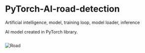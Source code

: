 # PyTorch-AI-road-detection
Artificial intelligence, model, training loop, model loader, inference

AI model created in PyTorch library. 

<img src="/michalnand/classification/raw/master/experiments/outdoor/images/segmentation.jpg" alt="" style="max-width:100%;">

![Road](https://Samuel-Bachorik.github.com/images/road.png)
